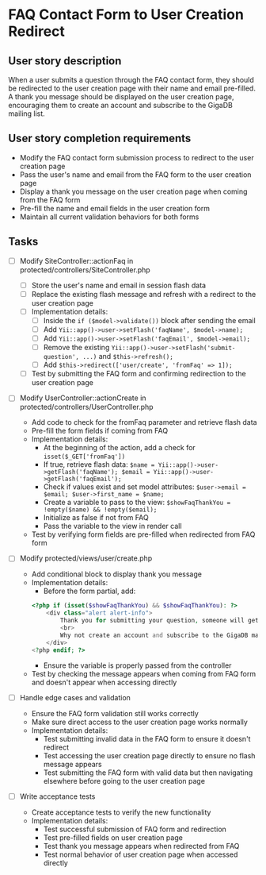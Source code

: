 # FAQ Contact Form to User Creation Redirect

## User story description
When a user submits a question through the FAQ contact form, they should be redirected to the user creation page with their name and email pre-filled. A thank you message should be displayed on the user creation page, encouraging them to create an account and subscribe to the GigaDB mailing list.

## User story completion requirements
- Modify the FAQ contact form submission process to redirect to the user creation page
- Pass the user's name and email from the FAQ form to the user creation page
- Display a thank you message on the user creation page when coming from the FAQ form
- Pre-fill the name and email fields in the user creation form
- Maintain all current validation behaviors for both forms

## Tasks

- [ ] Modify SiteController::actionFaq in protected/controllers/SiteController.php

  - [ ] Store the user's name and email in session flash data
  - [ ] Replace the existing flash message and refresh with a redirect to the user creation page
  - [ ] Implementation details:
    - [ ] Inside the `if ($model->validate())` block after sending the email
    - [ ] Add `Yii::app()->user->setFlash('faqName', $model->name);`
    - [ ] Add `Yii::app()->user->setFlash('faqEmail', $model->email);`
    - [ ] Remove the existing `Yii::app()->user->setFlash('submit-question', ...)` and `$this->refresh();`
    - [ ] Add `$this->redirect(['user/create', 'fromFaq' => 1]);`
  - [ ] Test by submitting the FAQ form and confirming redirection to the user creation page

- [ ] Modify UserController::actionCreate in protected/controllers/UserController.php

  - Add code to check for the fromFaq parameter and retrieve flash data
  - Pre-fill the form fields if coming from FAQ
  - Implementation details:
    - At the beginning of the action, add a check for `isset($_GET['fromFaq'])`
    - If true, retrieve flash data: `$name = Yii::app()->user->getFlash('faqName'); $email = Yii::app()->user->getFlash('faqEmail');`
    - Check if values exist and set model attributes: `$user->email = $email; $user->first_name = $name;`
    - Create a variable to pass to the view: `$showFaqThankYou = !empty($name) && !empty($email);`
    - Initialize as false if not from FAQ
    - Pass the variable to the view in render call
  - Test by verifying form fields are pre-filled when redirected from FAQ form

- [ ] Modify protected/views/user/create.php

  - Add conditional block to display thank you message
  - Implementation details:
    - Before the form partial, add:
    ```php
    <?php if (isset($showFaqThankYou) && $showFaqThankYou): ?>
        <div class="alert alert-info">
            Thank you for submitting your question, someone will get back to you as soon as possible.
            <br>
            Why not create an account and subscribe to the GigaDB mailing list?
        </div>
    <?php endif; ?>
    ```
    - Ensure the variable is properly passed from the controller
  - Test by checking the message appears when coming from FAQ form and doesn't appear when accessing directly

- [ ] Handle edge cases and validation

  - Ensure the FAQ form validation still works correctly
  - Make sure direct access to the user creation page works normally
  - Implementation details:
    - Test submitting invalid data in the FAQ form to ensure it doesn't redirect
    - Test accessing the user creation page directly to ensure no flash message appears
    - Test submitting the FAQ form with valid data but then navigating elsewhere before going to the user creation page

- [ ] Write acceptance tests

  - Create acceptance tests to verify the new functionality
  - Implementation details:
    - Test successful submission of FAQ form and redirection
    - Test pre-filled fields on user creation page
    - Test thank you message appears when redirected from FAQ
    - Test normal behavior of user creation page when accessed directly
